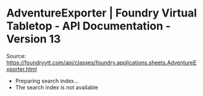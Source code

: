 # AdventureExporter | Foundry Virtual Tabletop - API Documentation - Version 13

Source: https://foundryvtt.com/api/classes/foundry.applications.sheets.AdventureExporter.html

- Preparing search index...
- The search index is not available

